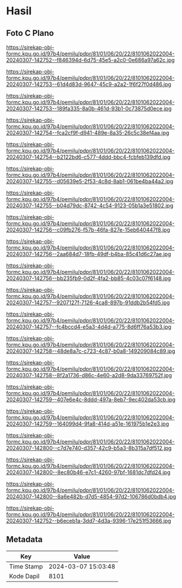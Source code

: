 # Hasil

## Foto C Plano

https://sirekap-obj-formc.kpu.go.id/97b4/pemilu/pdpr/81/01/06/20/22/8101062022004-20240307-142752--f846394d-6d75-45e5-a2c0-0e686a97a62c.jpg

https://sirekap-obj-formc.kpu.go.id/97b4/pemilu/pdpr/81/01/06/20/22/8101062022004-20240307-142753--61d4d83d-9647-45c9-a2a2-1f6f27f0d486.jpg

https://sirekap-obj-formc.kpu.go.id/97b4/pemilu/pdpr/81/01/06/20/22/8101062022004-20240307-142753--189fa335-8a0b-461d-93b1-0c73875d0ece.jpg

https://sirekap-obj-formc.kpu.go.id/97b4/pemilu/pdpr/81/01/06/20/22/8101062022004-20240307-142754--fca2cf9f-d941-489e-8a35-26c5c38ef4aa.jpg

https://sirekap-obj-formc.kpu.go.id/97b4/pemilu/pdpr/81/01/06/20/22/8101062022004-20240307-142754--b2122bd6-c577-4ddd-bbc4-fcbfeb139dfd.jpg

https://sirekap-obj-formc.kpu.go.id/97b4/pemilu/pdpr/81/01/06/20/22/8101062022004-20240307-142755--d05639e5-2f53-4c8d-8ab1-061be4ba44a2.jpg

https://sirekap-obj-formc.kpu.go.id/97b4/pemilu/pdpr/81/01/06/20/22/8101062022004-20240307-142755--b04d79dc-8742-4c54-9123-05b1a3e51802.jpg

https://sirekap-obj-formc.kpu.go.id/97b4/pemilu/pdpr/81/01/06/20/22/8101062022004-20240307-142756--c09fb276-f57b-46fa-827e-15eb640447f8.jpg

https://sirekap-obj-formc.kpu.go.id/97b4/pemilu/pdpr/81/01/06/20/22/8101062022004-20240307-142756--2aa684d7-18fb-49df-b4ba-85c41d6c27ae.jpg

https://sirekap-obj-formc.kpu.go.id/97b4/pemilu/pdpr/81/01/06/20/22/8101062022004-20240307-142756--bb235fb9-0d2f-4fa2-bb85-4c03c07f6148.jpg

https://sirekap-obj-formc.kpu.go.id/97b4/pemilu/pdpr/81/01/06/20/22/8101062022004-20240307-142757--9207127f-7126-4ca8-897b-91ddb2b54fd5.jpg

https://sirekap-obj-formc.kpu.go.id/97b4/pemilu/pdpr/81/01/06/20/22/8101062022004-20240307-142757--fc4bccd4-e5a3-4d4d-a775-8d6ff76a53b3.jpg

https://sirekap-obj-formc.kpu.go.id/97b4/pemilu/pdpr/81/01/06/20/22/8101062022004-20240307-142758--48de8a7c-c723-4c87-b0a8-149209084c89.jpg

https://sirekap-obj-formc.kpu.go.id/97b4/pemilu/pdpr/81/01/06/20/22/8101062022004-20240307-142758--8f2a1736-d86c-4e60-a2d8-9da33769752f.jpg

https://sirekap-obj-formc.kpu.go.id/97b4/pemilu/pdpr/81/01/06/20/22/8101062022004-20240307-142759--407e6e4c-8ddd-497a-8eb7-9ec402da53cb.jpg

https://sirekap-obj-formc.kpu.go.id/97b4/pemilu/pdpr/81/01/06/20/22/8101062022004-20240307-142759--164099d4-9fa8-414d-a51e-161975b1e2e3.jpg

https://sirekap-obj-formc.kpu.go.id/97b4/pemilu/pdpr/81/01/06/20/22/8101062022004-20240307-142800--c7d7e740-d357-42c9-b5a3-8b315a7df512.jpg

https://sirekap-obj-formc.kpu.go.id/97b4/pemilu/pdpr/81/01/06/20/22/8101062022004-20240307-142800--8ec80b46-e7c1-4260-97bf-1681dc7dfd24.jpg

https://sirekap-obj-formc.kpu.go.id/97b4/pemilu/pdpr/81/01/06/20/22/8101062022004-20240307-142800--8a6e482b-d7d5-4854-97d2-106786d0bdb4.jpg

https://sirekap-obj-formc.kpu.go.id/97b4/pemilu/pdpr/81/01/06/20/22/8101062022004-20240307-142752--b6eceb1a-3dd7-4d3a-9396-17e251f53666.jpg


## Metadata

| Key        | Value               |
| ---------- | ------------------- |
| Time Stamp | 2024-03-07 15:03:48 |
| Kode Dapil | 8101                |



